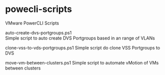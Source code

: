 powecli-scripts
===============

VMware PowerCLI Scripts

auto-create-dvs-portgroups.ps1  
Simple script to auto create DVS Portgroups based in an range of VLANs

clone-vss-to-vds-portgroups.ps1 
Simple script do clone VSS Portgroups to DVS

move-vm-between-clusters.ps1
Simple script to automate vMotion of VMs between clusters 
